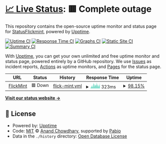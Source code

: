# [📈 Live Status](https://StatusFlickmint.github.io/status): <!--live status--> **🟥 Complete outage**

This repository contains the open-source uptime monitor and status page for [StatusFlickmint](https://StatusFlickmint.github.io/status), powered by [Upptime](https://github.com/upptime/upptime).

[![Uptime CI](https://github.com/StatusFlickmint/status/workflows/Uptime%20CI/badge.svg)](https://github.com/StatusFlickmint/status/actions?query=workflow%3A%22Uptime+CI%22)
[![Response Time CI](https://github.com/StatusFlickmint/status/workflows/Response%20Time%20CI/badge.svg)](https://github.com/StatusFlickmint/status/actions?query=workflow%3A%22Response+Time+CI%22)
[![Graphs CI](https://github.com/StatusFlickmint/status/workflows/Graphs%20CI/badge.svg)](https://github.com/StatusFlickmint/status/actions?query=workflow%3A%22Graphs+CI%22)
[![Static Site CI](https://github.com/StatusFlickmint/status/workflows/Static%20Site%20CI/badge.svg)](https://github.com/StatusFlickmint/status/actions?query=workflow%3A%22Static+Site+CI%22)
[![Summary CI](https://github.com/StatusFlickmint/status/workflows/Summary%20CI/badge.svg)](https://github.com/StatusFlickmint/status/actions?query=workflow%3A%22Summary+CI%22)

With [Upptime](https://upptime.js.org), you can get your own unlimited and free uptime monitor and status page, powered entirely by a GitHub repository. We use [Issues](https://github.com/StatusFlickmint/status/issues) as incident reports, [Actions](https://github.com/StatusFlickmint/status/actions) as uptime monitors, and [Pages](https://StatusFlickmint.github.io/status) for the status page.

<!--start: status pages-->
<!-- This summary is generated by Upptime (https://github.com/upptime/upptime) -->
<!-- Do not edit this manually, your changes will be overwritten -->
<!-- prettier-ignore -->
| URL | Status | History | Response Time | Uptime |
| --- | ------ | ------- | ------------- | ------ |
| <img alt="" src="https://icons.duckduckgo.com/ip3/www.flickmint.com.ico" height="13"> [FlickMint](https://www.flickmint.com) | 🟥 Down | [flick-mint.yml](https://github.com/StatusFlickmint/status/commits/HEAD/history/flick-mint.yml) | <details><summary><img alt="Response time graph" src="./graphs/flick-mint/response-time-week.png" height="20"> 323ms</summary><br><a href="https://StatusFlickmint.github.io/status/history/flick-mint"><img alt="Response time 281" src="https://img.shields.io/endpoint?url=https%3A%2F%2Fraw.githubusercontent.com%2FStatusFlickmint%2Fstatus%2FHEAD%2Fapi%2Fflick-mint%2Fresponse-time.json"></a><br><a href="https://StatusFlickmint.github.io/status/history/flick-mint"><img alt="24-hour response time 348" src="https://img.shields.io/endpoint?url=https%3A%2F%2Fraw.githubusercontent.com%2FStatusFlickmint%2Fstatus%2FHEAD%2Fapi%2Fflick-mint%2Fresponse-time-day.json"></a><br><a href="https://StatusFlickmint.github.io/status/history/flick-mint"><img alt="7-day response time 323" src="https://img.shields.io/endpoint?url=https%3A%2F%2Fraw.githubusercontent.com%2FStatusFlickmint%2Fstatus%2FHEAD%2Fapi%2Fflick-mint%2Fresponse-time-week.json"></a><br><a href="https://StatusFlickmint.github.io/status/history/flick-mint"><img alt="30-day response time 351" src="https://img.shields.io/endpoint?url=https%3A%2F%2Fraw.githubusercontent.com%2FStatusFlickmint%2Fstatus%2FHEAD%2Fapi%2Fflick-mint%2Fresponse-time-month.json"></a><br><a href="https://StatusFlickmint.github.io/status/history/flick-mint"><img alt="1-year response time 281" src="https://img.shields.io/endpoint?url=https%3A%2F%2Fraw.githubusercontent.com%2FStatusFlickmint%2Fstatus%2FHEAD%2Fapi%2Fflick-mint%2Fresponse-time-year.json"></a></details> | <details><summary><a href="https://StatusFlickmint.github.io/status/history/flick-mint">98.15%</a></summary><a href="https://StatusFlickmint.github.io/status/history/flick-mint"><img alt="All-time uptime 99.85%" src="https://img.shields.io/endpoint?url=https%3A%2F%2Fraw.githubusercontent.com%2FStatusFlickmint%2Fstatus%2FHEAD%2Fapi%2Fflick-mint%2Fuptime.json"></a><br><a href="https://StatusFlickmint.github.io/status/history/flick-mint"><img alt="24-hour uptime 87.07%" src="https://img.shields.io/endpoint?url=https%3A%2F%2Fraw.githubusercontent.com%2FStatusFlickmint%2Fstatus%2FHEAD%2Fapi%2Fflick-mint%2Fuptime-day.json"></a><br><a href="https://StatusFlickmint.github.io/status/history/flick-mint"><img alt="7-day uptime 98.15%" src="https://img.shields.io/endpoint?url=https%3A%2F%2Fraw.githubusercontent.com%2FStatusFlickmint%2Fstatus%2FHEAD%2Fapi%2Fflick-mint%2Fuptime-week.json"></a><br><a href="https://StatusFlickmint.github.io/status/history/flick-mint"><img alt="30-day uptime 99.57%" src="https://img.shields.io/endpoint?url=https%3A%2F%2Fraw.githubusercontent.com%2FStatusFlickmint%2Fstatus%2FHEAD%2Fapi%2Fflick-mint%2Fuptime-month.json"></a><br><a href="https://StatusFlickmint.github.io/status/history/flick-mint"><img alt="1-year uptime 99.85%" src="https://img.shields.io/endpoint?url=https%3A%2F%2Fraw.githubusercontent.com%2FStatusFlickmint%2Fstatus%2FHEAD%2Fapi%2Fflick-mint%2Fuptime-year.json"></a></details>

<!--end: status pages-->

[**Visit our status website →**](https://StatusFlickmint.github.io/status)

## 📄 License

- Powered by: [Upptime](https://github.com/upptime/upptime)
- Code: [MIT](./LICENSE) © [Anand Chowdhary](https://anandchowdhary.com), supported by [Pabio](https://pabio.com)
- Data in the `./history` directory: [Open Database License](https://opendatacommons.org/licenses/odbl/1-0/)

